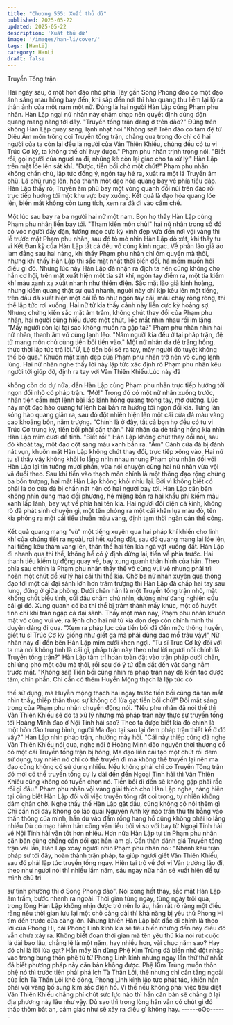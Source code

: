 ```yaml
---
title: "Chương 555: Xuất thủ dữ"
published: 2025-05-22
updated: 2025-05-22
description: 'Xuất thủ dữ'
image: '/images/han-li/cover/'
tags: [HanLi]
category: HanLi
draft: false
---
```


Truyền Tống trận

Hai ngày sau, ở một hòn đảo nhỏ phía Tây gần Song Phong đảo
có một đạo ánh sáng màu hồng bay đến, khi sắp đến nới thì hào
quang thu liễm lại lộ ra thân ảnh của một nam một nữ.
Đúng là hai người Hàn Lập cũng Phạm phu nhân.
Hàn Lập ngại nữ nhân này chậm chạp nên quyết định dùng độn
quang mang nàng tới đây.
"Truyền tống trận đang ở trên đảo?" Đứng trên không Hàn Lập
quay sang, lạnh nhạt hỏi
"Không sai! Trên đảo có tám đệ tử Diệu Âm môn trông coi Truyền
tống trận, chẳng qua trong đó chỉ có hai người của ta còn lại đều
là người của Vân Thiên Khiếu, chúng đều có tu vi Trúc Cơ kỳ, ta
không thể chỉ huy được." Phạm phu nhân trịnh trọng nói.
"Biết rồi, gọi người của ngươi ra đi, những kẻ còn lại giao cho ta
xử lý." Hàn Lập trên mặt lóe lên sát khí.
"Được, tiền bối.chờ một chút!" Phạm phu nhân không chần chừ,
lập tức đồng ý, ngón tay hé ra, xuất ra một lá Truyền âm phù.
Lá phù rung lên, hóa thành một đạo hỏa quang bay về phía tiểu
đảo.
Hàn Lập thấy rõ, Truyền âm phù bay một vòng quanh đồi núi trên
đảo rồi trực tiếp hướng tới một khu vực bay xuống.
Kết quả là đạo hỏa quang lóe lên, biến mất không còn tung tích,
xem ra đã đi vào cấm chế.

Một lúc sau bay ra ba người hai nữ một nam.
Bọn họ thấy Hàn Lập cùng Phạm phu nhân liền bay tới.
"Tham kiến môn chủ!" hai nữ nhân trong số đó có vóc người đầy
đặn, tướng mạo cực kỳ xinh đẹp vừa đến nơi vội vàng thi lễ trước
mặt Phạm phu nhân, sau đó tò mò nhìn Hàn Lập dò xét, khi thấy
tu vi Kết Đan kỳ của Hàn Lập tất cả đều vô cùng kinh ngạc.
Về phần lão giả áo lam đằng sau hai nàng, khi thấy Phạm phu
nhân chỉ ôm quyền mà thôi, nhưng khi thấy Hàn Lập thì sắc mặt
nhất thời biến đổi, há mồm muốn hỏi điều gì đó.
Nhưng lúc này Hàn Lập đã nhận ra địch ta nên cũng không cho
hắn cơ hội, trên mặt xuất hiện một tia sát khí, ngón tay điểm ra,
một tia kiếm khí màu xanh xạ xuất nhanh như thiểm điện.
Sắc mặt lão giả kinh hoàng, nhưng kiếm quang thật sự quá
nhanh, người này chỉ kịp kêu lên một tiếng, trên đầu đã xuất hiện
một cái lỗ to như ngón tay cái, máu chảy ròng ròng, thi thể lập tức
rơi xuống.
Hai nữ tử kia thấy cảnh này liền cực kỳ hoảng sợ.
Nhưng chứng kiến sắc mặt âm trầm, không chút thay đổi của
Phạm phu nhân, hai người cũng hiểu được một chút, liếc mắt
nhìn nhau rồi im lặng.
"Mấy người còn lại tại sao không muốn ra gặp ta?" Phạm phu
nhân nhìn hai nữ nhân, thanh âm vô cùng lạnh lẽo.
"Năm người kia đều ở tại pháp trận, đệ tử mang môn chủ cùng
tiền bối tiến vào." Một nữ nhân da dẻ trắng hồng, thức thời lập tức
trả lời."Ừ, Lệ tiền bối sẽ ra tay, mấy người đó tuyệt không thể bỏ
qua." Khuôn mặt xinh đẹp của Phạm phu nhân trở nên vô cùng
lạnh lùng.
Hai nữ nhân nghe thấy lời này lập tức xác định rõ Phạm phu nhân
kêu người tới giúp đỡ, định ra tay với Vân Thiên Khiếu.Lúc này đã

không còn do dự nữa, dẫn Hàn Lập cùng Phạm phu nhân trực
tiếp hướng tới ngọn đồi nhỏ có pháp trận.
"Mở!" Trong đó có một nữ nhân xuống trước, nhân tiện cầm một
lệnh bài lấp lánh hồng quang trong tay, mở đường.
Lúc này một đạo hào quang từ lệnh bài bắn ra hướng tới ngọn đồi
kia.
Từng làn sóng hào quang giãn ra, sau đó đột nhiên hiện lên một
cái cửa đá màu vàng cao khoảng bốn, năm trượng.
"Chính là ở đây, tất cả bọn họ đều có tu vi Trúc Cơ trung kỳ, tiền
bối phải cẩn thận." Nữ nhân da dẻ trắng hồng kia nhìn Hàn Lập
mỉm cười đề tỉnh.
"Biết rồi!" Hàn Lập không chút thay đổi nói, sau đó khoát tay, một
đạo cột sáng màu xanh bắn ra.
"Ầm" Cánh cửa đá bị đánh nát vụn, khuôn mặt Hàn Lập không
chút thay đổi, trực tiếp xông vào.
Hai nữ tu sĩ thấy vậy không khỏi lo lắng nhìn nhau nhưng Phạm
phu nhân đối với Hàn Lập lại tin tưởng mười phần, vừa nói
chuyện cùng hai nữ nhân vừa vội vã đuổi theo.
Sau khi tiến vào thạch môn chính là một thông đạo rộng chừng ba
bốn trượng, hai mắt Hàn Lập không khỏi nhíu lại.
Bởi vì không biết có phải là do cửa đá bị chấn nát nên có hai
người bay tới.
Hàn Lập căn bản không nhìn dung mạo đối phương, hé miệng
bắn ra hai khẩu phi kiếm màu xanh lấp lánh, bay vụt về phía hai
tên kia.
Hai người đối diện cả kinh, không rõ đã phát sinh chuyện gì, một
tên phóng ra một cái khăn lụa màu đỏ, tên kia phóng ra một cái
tiểu thuẫn màu vàng, định tạm thời ngăn cản thế công.

Kết quả quang mang "vù" một tiếng xuyên qua hai pháp khí khiến
cho linh khí của chúng tiết ra ngoài, rơi hết xuống đất, sau đó
quang mang lại lóe lên, hai tiếng kêu thảm vang lên, thân thể hai
tên kia ngã vật xuống đất.
Hàn Lập đi nhanh qua thi thể, không hề có ý định dừng lại, tiến về
phía trước.
Hai thanh tiểu kiếm tự động quay về, bay xung quanh thân hình
của hắn.
Theo phía sau chính là Phạm phu nhân thấy thế vô cùng vui vẻ
nhưng phải trì hoãn một chút để xử lý hai cái thi thể kia.
Chờ ba nữ nhân xuyên qua thông đạo tới một cái đại sảnh lớn
hơn trăm trượng thì Hàn Lập đã chắp hai tay sau lưng, đứng ở
giữa phòng.
Dưới chân hắn là một Truyền tống trận nhỏ, mặt không chút biểu
tình, cúi đầu chăm chú nhìn, dường như đang nghiên cứu cái gì
đó.
Xung quanh có ba thi thể bị trảm thành mấy khúc, một cổ huyết
tinh chi khí tràn ngập cả đại sảnh.
Thấy một màn này, Phạm phu nhân khuôn mặt vô cùng vui vẻ, ra
lệnh cho hai nữ tử kia dọn dẹp còn chính mình thì duyên dáng đi
qua.
"Xem ra pháp lực của tiền bối đã đến mức thông huyền, giết tu sĩ
Trúc Cơ kỳ giống như giết gà mà phải dùng dao mổ trâu vậy!" Nữ
nhân này đi đến bên Hàn Lập mỉm cười khen ngợi.
"Tu sĩ Trúc Cơ kỳ đối với ta mà nói không tính là cái gì, pháp trận
này theo như lời ngươi nói chính là Truyền tống trận?" Hàn Lập
tâm trí hoàn toàn đặt vào trận pháp dưới chân, chỉ ứng phó một
câu mà thôi, rồi sau đó ý tứ dẫn dắt đến vật đang nằm trước mắt.
"Không sai! Tiền bối cũng nhìn ra pháp trận này đã kiến tạo được
tám, chín phần. Chỉ cần có thêm Huyễn Mộng thạch là lập tức có

thể sử dụng, mà Huyễn mộng thạch hai ngày trước tiền bối cũng
đã tận mắt nhìn thấy, thiếp thân thực sự không có lừa gạt tiền bối
chứ!" Đôi mắt sáng trong của Phạm phu nhân chuyển động nói.
"Nếu phu nhân đã nói thế thì Vân Thiên Khiếu sẽ do ta xử lý
nhưng mà pháp trận này thực sự truyền tống tới Hoàng Minh đảo
ở Nội Tinh hải sao? Theo ta được biết kia đó chính là một hòn đảo
trung bình, người Ma đạo tại sao lại đem pháp trận thiết kế ở đó
vậy?" Hàn Lập nhìn pháp trận, nhướng mày hỏi.
"Cái này thiếp cũng đã nghe Vân Thiên Khiếu nói qua, nghe nói ở
Hoàng Minh đảo nguyên thời thượng cổ có một cái Truyền tống
trận bị hỏng, Ma đạo liền cải tạo một chút rồi đem sử dụng, tuy
nhiên nó chỉ có thể truyền đi mà không thể truyền lại nên ma đạo
cũng không có sử dụng nhiều. Nếu không phải chỉ có Truyền
Tống trận đó mới có thể truyền tống cự ly dài đến đến Ngoại Tinh
hải thì Vân Thiên Khiếu cũng không có tuyển chọn nó. Tiền bối đi
đến sẽ không gặp phải rắc rối gì đâu." Phạm phu nhân vội vàng
giải thích cho Hàn Lập nghe, nàng hiện tại cũng biết Hàn Lập đối
với việc truyền tống rất coi trọng, tự nhiên không dám chần chờ.
Nghe thấy thế Hàn Lập gật đầu, cũng không có nói thêm gì
Chỉ cần nơi đây không có lão quái Nguyên Anh kỳ nào trấn thủ thì
bằng vào thần thông của mình, hắn dù vào đầm rồng hang hổ
cũng không phải lo lắng nhiều
Dù có mạo hiểm hắn cũng vẫn liều bởi vì so với bay từ Ngoại Tinh
hải về Nội Tinh hải vẫn tốt hơn nhiều.
Hơn nữa Hàn Lập tự tin Phạm phu nhân căn bản cũng chẳng cần
dối gạt hắn làm gì.
Cẩn thận đánh giá Truyền tống trận vài lần, Hàn Lập xoay người
nhìn Phạm phu nhân nói:
"Nhanh kêu trận pháp sư tới đây, hoàn thành trận pháp, ta giúp
ngươi giết Vân Thiên Khiếu, sau đó phải lập tức truyền tống ngay.
Hiện tại trở về đợi vị Vân trưởng lão đi, theo như ngươi nói thì
nhiều lắm năm, sáu ngày nữa hắn sẽ xuất hiện để tự mình chủ trì

sự tình phường thì ở Song Phong đảo".
Nói xong hết thảy, sắc mặt Hàn Lập âm trầm, bước nhanh ra
ngoài.
Thời gian từng ngày, từng ngày trôi qua, trong lòng Hàn Lập
không nhịn được trở nên lo âu, hắn rất rõ ràng một điều rằng nếu
thời gian lưu lại một chỗ càng dài thì khả năng bị yêu thú Phong
Hi tìm đến trước cửa càng lớn.
Nhưng khiến Hàn Lập bất đắc dĩ chính là theo lời của Phong Hi,
cái Phong Linh kính kia sẽ tiêu biến nhưng đến nay điều đó vẫn
chưa xảy ra. Không biết đoạn thời gian mà tên yêu thú kia nói rút
cuộc là dài bao lâu, chẳng lẽ là một năm, hay nhiều hơn, vài chục
năm sao? Hay đó chỉ là lời lừa gạt?
Hắn mấy lần dùng Phệ Kim Trùng đã biến nhỏ đột nhập vào trong
bụng thôn phệ từ từ Phong Linh kính nhưng ngay lần thử thứ nhất
đã biết phương pháp này căn bản không được.
Phệ Kim Trùng muốn thôn phệ nó thì trước tiên phải phá Ích Tà
Thần Lôi, thế nhưng chỉ cần tầng ngoài của Ích Tà Thần Lôi khẽ
động, Phong Linh kính lập tức phát tác, khiến hắn phải vội vàng
bổ sung kim sắc điện hồ.
Vì thế nếu không phải việc tiêu diệt Vân Thiên Khiếu chẳng phí
chút sức lực nào thì hắn căn bản sẽ chẳng ở lại địa phương này
lâu như vậy.
Dù sao thì trong lòng hắn vẫn có chút gì đó thấp thỏm bất an, cảm
giác như sẽ xảy ra điều gì không hay.
------oOo------
